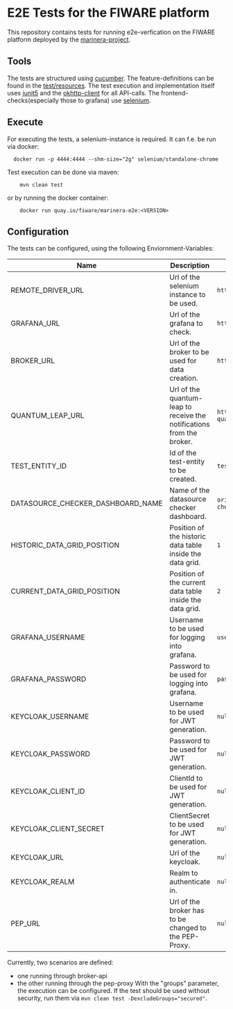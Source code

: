 # E2E Tests for the FIWARE platform

This repository contains tests for running e2e-verfication on the FIWARE platform deployed by the [marinera-project](https://github.com/FIWARE-Ops/marinera).

## Tools

The tests are structured using [cucumber](https://cucumber.io/). The feature-definitions can be found in the [test/resources](./src/test/resources/testDefinition/verfiy_data_in_grafana.feature). The test execution and implementation itself
uses [junit5](https://junit.org/junit5/docs/current/user-guide/) and the [okhttp-client](https://square.github.io/okhttp/) for all API-calls. The frontend-checks(especially those to grafana) use [selenium](https://www.selenium.dev/).

## Execute

For executing the tests, a selenium-instance is required. It can f.e. be run via docker:

```shell
  docker run -p 4444:4444 --shm-size="2g" selenium/standalone-chrome
```

Test execution can be done via maven:

```shell
    mvn clean test
```

or by running the docker container:

```shell
    docker run quay.io/fiware/marinera-e2e:<VERSION>
```

## Configuration

The tests can be configured, using the following Enviornment-Variables:

| Name                              | Description                                                           | Default                                   |
|-----------------------------------|-----------------------------------------------------------------------|-------------------------------------------|
| REMOTE_DRIVER_URL                 | Url of the selenium instance to be used.                              | ```http://localhost:4444```               |
| GRAFANA_URL                       | Url of the grafana to check.                                          | ```http://localhost:3000```               |
| BROKER_URL                        | Url of the broker to be used for data creation.                       | ```http://localhost:1026```               |
| QUANTUM_LEAP_URL                  | Url of the quantum-leap to receive the notifications from the broker. | ```http://quantumleap-quantumleap:8668``` |
| TEST_ENTITY_ID                    | Id of the test-entity to be created.                                  | ```test-air-quality```                    |
| DATASOURCE_CHECKER_DASHBOARD_NAME | Name of the datasource checker dashboard.                             | ```orion-datasource-checker```            |
| HISTORIC_DATA_GRID_POSITION       | Position of the historic data table inside the data grid.             | ```1```                                   |
| CURRENT_DATA_GRID_POSITION        | Position of the current data table inside the data grid.              | ```2```                                   |
| GRAFANA_USERNAME                  | Username to be used for logging into grafana.                         | ```user```                                |
| GRAFANA_PASSWORD                  | Password to be used for logging into grafana.                         | ```password```                            |
| KEYCLOAK_USERNAME                 | Username to be used for JWT generation.                               | ```null```                                |
| KEYCLOAK_PASSWORD                 | Password to be used for JWT generation.                               | ```null```                                |
| KEYCLOAK_CLIENT_ID                | ClientId to be used for JWT generation.                               | ```null```                                |
| KEYCLOAK_CLIENT_SECRET            | ClientSecret to be used for JWT generation.                           | ```null```                                |
| KEYCLOAK_URL                      | Url of the keycloak.                                                  | ```null```                                |
| KEYCLOAK_REALM                    | Realm to authenticate in.                                             | ```null```                                |
| PEP_URL                           | Url of the broker has to be changed to the PEP-Proxy.                 | ```null```                                |

Currently, two scenarios are defined:
 - one running through broker-api
 - the other running through the pep-proxy
With the "groups" parameter, the execution can be configured. If the test should be used without security, run them via ```mvn clean test -DexcludeGroups="secured"```.